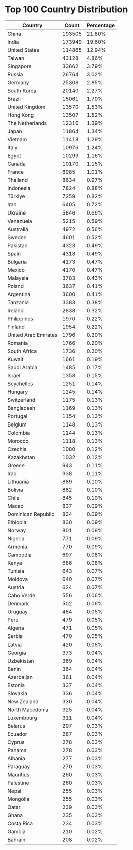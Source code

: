 # Top 100 Country Distribution
| Country | Count | Percentage |
|----|----|----|
| China | 193505 | 21.80% |
| India | 173949 | 19.60% |
| United States | 114865 | 12.94% |
| Taiwan | 43128 | 4.86% |
| Singapore | 33662 | 3.79% |
| Russia | 26764 | 3.02% |
| Germany | 25308 | 2.85% |
| South Korea | 20140 | 2.27% |
| Brazil | 15061 | 1.70% |
| United Kingdom | 13570 | 1.53% |
| Hong Kong | 13507 | 1.52% |
| The Netherlands | 12316 | 1.39% |
| Japan | 11864 | 1.34% |
| Vietnam | 11418 | 1.29% |
| Italy | 10976 | 1.24% |
| Egypt | 10299 | 1.16% |
| Canada | 10170 | 1.15% |
| France | 8985 | 1.01% |
| Thailand | 8634 | 0.97% |
| Indonesia | 7824 | 0.88% |
| Türkiye | 7259 | 0.82% |
| Iran | 6405 | 0.72% |
| Ukraine | 5846 | 0.66% |
| Venezuela | 5215 | 0.59% |
| Australia | 4972 | 0.56% |
| Sweden | 4601 | 0.52% |
| Pakistan | 4323 | 0.49% |
| Spain | 4318 | 0.49% |
| Bulgaria | 4173 | 0.47% |
| Mexico | 4170 | 0.47% |
| Malaysia | 3783 | 0.43% |
| Poland | 3637 | 0.41% |
| Argentina | 3600 | 0.41% |
| Tanzania | 3383 | 0.38% |
| Ireland | 2838 | 0.32% |
| Philippines | 1970 | 0.22% |
| Finland | 1954 | 0.22% |
| United Arab Emirates | 1796 | 0.20% |
| Romania | 1766 | 0.20% |
| South Africa | 1736 | 0.20% |
| Kuwait | 1661 | 0.19% |
| Saudi Arabia | 1485 | 0.17% |
| Israel | 1358 | 0.15% |
| Seychelles | 1251 | 0.14% |
| Hungary | 1245 | 0.14% |
| Switzerland | 1175 | 0.13% |
| Bangladesh | 1169 | 0.13% |
| Portugal | 1154 | 0.13% |
| Belgium | 1148 | 0.13% |
| Colombia | 1144 | 0.13% |
| Morocco | 1118 | 0.13% |
| Czechia | 1080 | 0.12% |
| Kazakhstan | 1032 | 0.12% |
| Greece | 943 | 0.11% |
| Iraq | 938 | 0.11% |
| Lithuania | 889 | 0.10% |
| Bolivia | 882 | 0.10% |
| Chile | 845 | 0.10% |
| Macao | 837 | 0.09% |
| Dominican Republic | 834 | 0.09% |
| Ethiopia | 830 | 0.09% |
| Norway | 801 | 0.09% |
| Nigeria | 771 | 0.09% |
| Armenia | 770 | 0.09% |
| Cambodia | 697 | 0.08% |
| Kenya | 686 | 0.08% |
| Tunisia | 643 | 0.07% |
| Moldova | 640 | 0.07% |
| Austria | 624 | 0.07% |
| Cabo Verde | 556 | 0.06% |
| Denmark | 502 | 0.06% |
| Uruguay | 484 | 0.05% |
| Peru | 479 | 0.05% |
| Algeria | 471 | 0.05% |
| Serbia | 470 | 0.05% |
| Latvia | 420 | 0.05% |
| Georgia | 373 | 0.04% |
| Uzbekistan | 369 | 0.04% |
| Benin | 364 | 0.04% |
| Azerbaijan | 361 | 0.04% |
| Estonia | 337 | 0.04% |
| Slovakia | 336 | 0.04% |
| New Zealand | 330 | 0.04% |
| North Macedonia | 325 | 0.04% |
| Luxembourg | 311 | 0.04% |
| Belarus | 297 | 0.03% |
| Ecuador | 287 | 0.03% |
| Cyprus | 278 | 0.03% |
| Panama | 278 | 0.03% |
| Albania | 277 | 0.03% |
| Paraguay | 270 | 0.03% |
| Mauritius | 260 | 0.03% |
| Palestine | 260 | 0.03% |
| Nepal | 255 | 0.03% |
| Mongolia | 255 | 0.03% |
| Qatar | 239 | 0.03% |
| Ghana | 235 | 0.03% |
| Costa Rica | 234 | 0.03% |
| Gambia | 210 | 0.02% |
| Bahrain | 208 | 0.02% |
